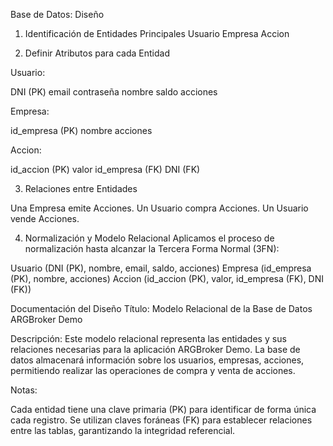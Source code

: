 Base de Datos: Diseño

1. Identificación de Entidades Principales
Usuario
Empresa
Accion


2. Definir Atributos para cada Entidad

Usuario:

DNI (PK)
email
contraseña
nombre
saldo
acciones

Empresa:

id_empresa (PK)
nombre
acciones

Accion:

id_accion (PK)
valor
id_empresa (FK)
DNI (FK)

3. Relaciones entre Entidades

Una Empresa emite Acciones.
Un Usuario compra Acciones.
Un Usuario vende Acciones.

4. Normalización y Modelo Relacional
Aplicamos el proceso de normalización hasta alcanzar la Tercera Forma Normal (3FN):

Usuario (DNI (PK), nombre, email, saldo, acciones)
Empresa (id_empresa (PK), nombre, acciones)
Accion (id_accion (PK), valor, id_empresa (FK), DNI (FK))

Documentación del Diseño
Título: Modelo Relacional de la Base de Datos ARGBroker Demo

Descripción: Este modelo relacional representa las entidades y sus relaciones necesarias para la aplicación ARGBroker Demo. La base de datos almacenará información sobre los usuarios, empresas, acciones, permitiendo realizar las operaciones de compra y venta de acciones.

Notas:

Cada entidad tiene una clave primaria (PK) para identificar de forma única cada registro.
Se utilizan claves foráneas (FK) para establecer relaciones entre las tablas, garantizando la integridad referencial.